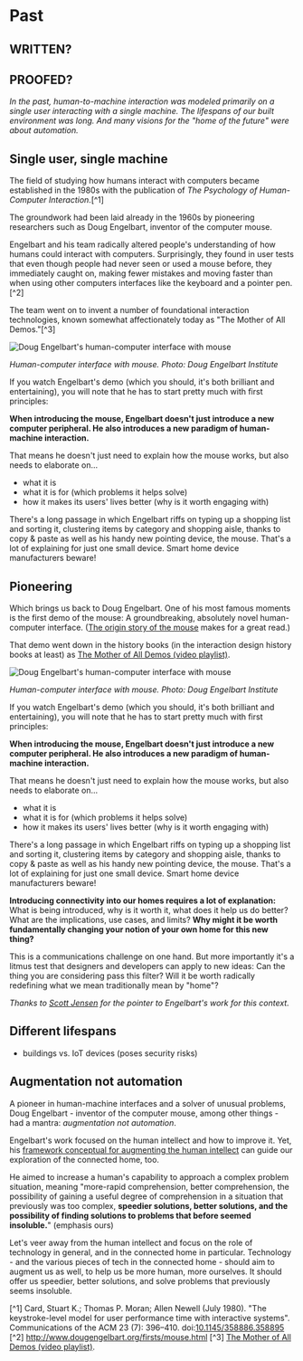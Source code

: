 # Past

## WRITTEN?
## PROOFED?

*In the past, human-to-machine interaction was modeled primarily on a single user interacting with a single machine. The lifespans of our built environment was long. And many visions for the "home of the future" were about automation.* 

## Single user, single machine

The field of studying how humans interact with computers became established in the 1980s with the publication of *The Psychology of Human-Computer Interaction*.[^1]  

The groundwork had been laid already in the 1960s by pioneering researchers such as Doug Engelbart, inventor of the computer mouse.  

Engelbart and his team radically altered people's understanding of how humans could interact with computers. Surprisingly, they found in user tests that even though people had never seen or used a mouse before, they immediately caught on, making fewer mistakes and moving faster than when using other computers interfaces like the keyboard and a pointer pen.[^2] 

The team went on to invent a number of foundational interaction technologies, known somewhat affectionately today as "The Mother of All Demos."[^3]


![Doug Engelbart's human-computer interface with mouse](https://raw.githubusercontent.com/understanding-the-connected-home/book/master/img/dougengelbart_demo.jpg)

_Human-computer interface with mouse. Photo: Doug Engelbart Institute_

If you watch Engelbart's demo (which you should, it's both brilliant and entertaining), you will note that he has to start pretty much with first principles:

**When introducing the mouse, Engelbart doesn't just introduce a new computer peripheral. He also introduces a new paradigm of human-machine interaction.**

That means he doesn't just need to explain how the mouse works, but also needs to elaborate on...

- what it is
- what it is for (which problems it helps solve)
- how it makes its users' lives better (why is it worth engaging with)

There's a long passage in which Engelbart riffs on typing up a shopping list and sorting it, clustering items by category and shopping aisle, thanks to copy & paste as well as his handy new pointing device, the mouse. That's a lot of explaining for just one small device. Smart home device manufacturers beware!


## Pioneering  

Which brings us back to Doug Engelbart. One of his most famous moments is the first demo of the mouse: A groundbreaking, absolutely novel human-computer interface. ([The origin story of the mouse](http://www.dougengelbart.org/firsts/mouse.html) makes for a great read.) 

That demo went down in the history books (in the interaction design history books at least) as [The Mother of All Demos (video playlist)](https://www.youtube.com/playlist?list=PL76DBC8D6718B8FD3&feature=plcp).

![Doug Engelbart's human-computer interface with mouse](https://raw.githubusercontent.com/understanding-the-connected-home/book/master/img/dougengelbart_demo.jpg)

_Human-computer interface with mouse. Photo: Doug Engelbart Institute_

If you watch Engelbart's demo (which you should, it's both brilliant and entertaining), you will note that he has to start pretty much with first principles:

**When introducing the mouse, Engelbart doesn't just introduce a new computer peripheral. He also introduces a new paradigm of human-machine interaction.**

That means he doesn't just need to explain how the mouse works, but also needs to elaborate on...

- what it is
- what it is for (which problems it helps solve)
- how it makes its users' lives better (why is it worth engaging with)

There's a long passage in which Engelbart riffs on typing up a shopping list and sorting it, clustering items by category and shopping aisle, thanks to copy & paste as well as his handy new pointing device, the mouse. That's a lot of explaining for just one small device. Smart home device manufacturers beware!

**Introducing connectivity into our homes requires a lot of explanation:** What is being introduced, why is it worth it, what does it help us do better? What are the implications, use cases, and limits? **Why might it be worth fundamentally changing your notion of your own home for this new thing?**

This is a communications challenge on one hand. But more importantly it's a litmus test that designers and developers can apply to new ideas: Can the thing you are considering pass this filter? Will it be worth radically redefining what we mean traditionally mean by "home"?

_Thanks to [Scott Jensen](http://www.jenson.org/) for the pointer to Engelbart's work for this context._

## Different lifespans

* buildings vs. IoT devices (poses security risks) 

## Augmentation not automation

A pioneer in human-machine interfaces and a solver of unusual problems, Doug Engelbart - inventor of the computer mouse, among other things - had a mantra: _augmentation not automation_. 

Engelbart's work focused on the human intellect and how to improve it. Yet, his [framework conceptual for augmenting the human intellect](http://www.dougengelbart.org/pubs/augment-3906.html) can guide our exploration of the connected home, too. 

He aimed to increase a human's capability to approach a complex problem situation, meaning "more-rapid comprehension, better comprehension, the possibility of gaining a useful degree of comprehension in a situation that previously was too complex, **speedier solutions, better solutions, and the possibility of finding solutions to problems that before seemed insoluble.**" (emphasis ours)

Let's veer away from the human intellect and focus on the role of technology in general, and in the connected home in particular. Technology - and the various pieces of tech in the connected home - should aim to augment us as well, to help us be more human, more ourselves. It should offer us speedier, better solutions, and solve problems that previously seems insoluble.

[^1] Card, Stuart K.; Thomas P. Moran; Allen Newell (July 1980). "The keystroke-level model for user performance time with interactive systems". Communications of the ACM 23 (7): 396–410. doi:[10.1145/358886.358895](http://dl.acm.org/citation.cfm?doid=358886.358895)
[^2] http://www.dougengelbart.org/firsts/mouse.html
[^3] [The Mother of All Demos (video playlist)](https://www.youtube.com/playlist?list=PL76DBC8D6718B8FD3&feature=plcp).
